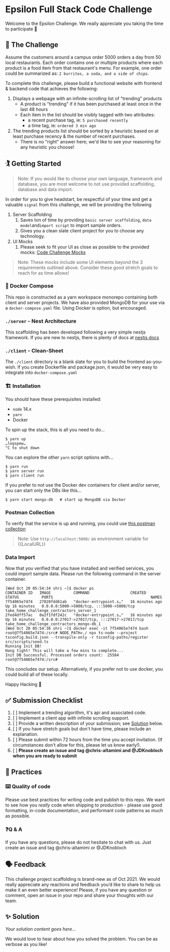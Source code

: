 # Epsilon Full Stack Code Challenge

Welcome to the Epsilon Challenge. We really appreciate you taking the time to participate 🙏

## 🧩 The Challenge

Assume the customers around a campus order 5000 orders a day from 50 local restaurants. Each order contains one or multiple products where each product is a food item from that restaurant's menu. For example, one order could be summarized as: `2 burritos, a soda, and a side of chips`.

To complete this challenge, please build a functional website with frontend & backend code that achieves the following:

1. Displays a webpage with an infinite-scrolling list of "trending" products
   - A product is "trending" if it has been purchased at least once in the last 48 hours
   - Each item in the list should be visibly tagged with two attributes:
     * a recent purchase tag, ie: `5 purchased recently`
     * a time tag, ie: `ordered 3 min ago`
2. The trending products list should be sorted by a heuristic based on at least purchase recency & the number of recent purchases.
   - There is no "right" answer here; we'd like to see your reasoning for any heuristic you choose!

## 🏌️ Getting Started

> Note: If you would like to choose your own language, framework and database, you are most welcome to not use provided scaffolding, database and data import.

In order for you to give headstart, be respectful of your time and get a valuable `signal` from this challenge, we will be providing the following

1. Server Scaffolding
   1. Saves ton of time by providing `basic server scaffolding`, `data model`and`import script` to import sample orders.
   2. Gives you a clean slate client project for you to choose any technology.
2. UI Mocks
   1. Please seek to fit your UI as close as possible to the provided mocks: [Code Challenge Mocks](https://www.figma.com/file/kYoGXQa5CNkCALUmRfB79B/Snackpass-Full-Stack-Code-Challenge?node-id=1%3A21)

> Note: These mocks include some UI elements beyond the 3 requirements outlined above. Consider these good stretch goals to reach for as time allows!

### 🎼 Docker Compose

This repo is constructed as a yarn workspace monorepo containing both client and server projects. We have also provided MongoDB for your use via a `docker-compose.yaml` file. Using Docker is option, but encouraged.

### `./server` - Nest Architecture

This scaffolding has been developed following a very simple nestjs framework. If you are new to nestjs, there is plenty of docs at [nestjs docs](https://docs.nestjs.com/)

### `./client` - Clean-Sheet

The `./client` directory is a blank slate for you to build the frontend as-you-wish. If you create Dockerfile and package.json, it would be very easy to integrate into `docker-compose.yaml`

### 🏗 Installation

You should have these prerequisites installed:

- `node` 14.x
- `yarn`
- Docker

To spin up the stack, this is all you need to do…

```shell
$ yarn up
…logspew…
^C to shut down
```

You can explore the other `yarn` script options with…

```shell
$ yarn run
$ yarn server run
$ yarn client run
```

If you prefer to not use the Docker dev containers for client and/or server, you can start only the DBs like this…

```shell
$ yarn start mongo-db   # start up MongoDB via Docker
```

### Postman Collection
To verify that the service is up and running, you could use [this postman collection](https://drive.google.com/file/d/1nh-Mdu9drJjq-rBOEkxw4A99WAjJccle/view?usp=sharing)
> Note: Use `http://localhost:5000/` as environment variable for {{LocalURL}}

### Data Import
Now that you verified that you have installed and verified services, you could import sample data. Please run the following command in the server container. 
```shell
[Wed Oct 20 05:54:34 shri ~]$ docker ps
CONTAINER ID   IMAGE          COMMAND                  CREATED          STATUS          PORTS                                           NAMES
7f54065e7474   27020fdd61ab   "docker-entrypoint.s…"   16 minutes ago   Up 16 minutes   0.0.0.0:5000->5000/tcp, :::5000->5000/tcp       take_home_challenge_contractors_server_1
2fed4dff57ac   0a2f1fdf242c   "docker-entrypoint.s…"   16 minutes ago   Up 16 minutes   0.0.0.0:27017->27017/tcp, :::27017->27017/tcp   take_home_challenge_contractors_mongo-db_1
[Wed Oct 20 05:54:36 shri ~]$ docker exec -it 7f54065e7474 bash
root@7f54065e7474:/src# NODE_PATH=./ npx ts-node --project tsconfig.build.json --transpile-only -r tsconfig-paths/register src/scripts/seed.ts
Running Init DB!
Hang tight! This will take a few mins to complete...
Init DB Successful. Processed orders count:  25584
root@7f54065e7474:/src#
```

This concludes our setup. Alternatively, if you prefer not to use docker, you could build all of these locally. 

Happy Hacking 🙌

## ✅ Submission Checklist

1. [ ] Implement a trending algorithm, it's api and associated code.
2. [ ] Implement a client app with infinite scrolling support.
3. [ ] Provide a written description of your submission; see [Solution](#Solution) below.
4. [ ] If you have stretch goals but don't have time, please include an explanation.
5. [ ] Please submit within 72 hours from the time you accept invitation. (If circumstances don't allow for this, please let us know early!).
6. [ ] **Please create an issue and tag @chris-altamimi and @JDKnobloch when you are ready to submit**

## 📖 Practices

### ⌨️ Quality of code

Please use best practices for writing code and publish to this repo. We want to see how you _really_ code when shipping to production - please use good formatting, in-code documentation, and performant code patterns as much as possible.

### ❓Q & A

If you have any questions, please do not hesitate to chat with us. Just create an issue and tag @chris-altamimi or @JDKnobloch


## 🗣 Feedback

This challenge project scaffolding is brand-new as of Oct 2021. We would really appreciate any reactions and feedback you’d like to share to help us make it an even better experience! Please, if you have any question or comment, open an issue in your repo and share your thoughts with our team.

## ✨ Solution

_Your solution content goes here..._

We would love to hear about how you solved the problem. You can be as verbose as you like!
